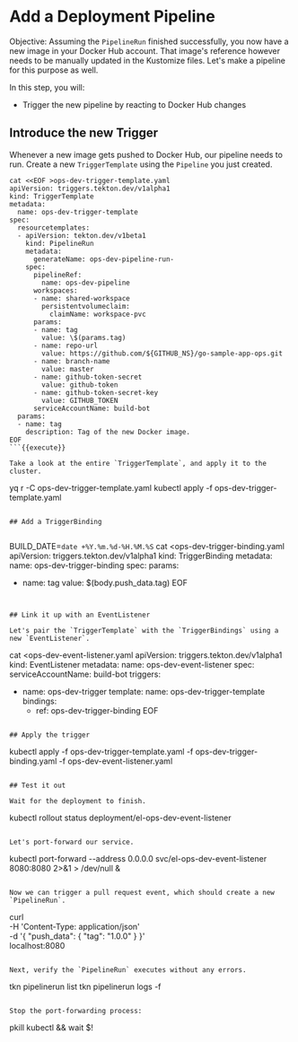 # Add a Deployment Pipeline

Objective:
Assuming the `PipelineRun` finished successfully, you now have a new image in your Docker Hub account.
That image's reference however needs to be manually updated in the Kustomize files.
Let's make a pipeline for this purpose as well.

In this step, you will:
- Trigger the new pipeline by reacting to Docker Hub changes

## Introduce the new Trigger

Whenever a new image gets pushed to Docker Hub, our pipeline needs to run.
Create a new `TriggerTemplate` using the `Pipeline` you just created.

```
cat <<EOF >ops-dev-trigger-template.yaml
apiVersion: triggers.tekton.dev/v1alpha1
kind: TriggerTemplate
metadata:
  name: ops-dev-trigger-template
spec:
  resourcetemplates:
  - apiVersion: tekton.dev/v1beta1
    kind: PipelineRun
    metadata:
      generateName: ops-dev-pipeline-run-
    spec:
      pipelineRef:
        name: ops-dev-pipeline
      workspaces:
      - name: shared-workspace
        persistentvolumeclaim:
          claimName: workspace-pvc
      params:
      - name: tag
        value: \$(params.tag)
      - name: repo-url
        value: https://github.com/${GITHUB_NS}/go-sample-app-ops.git
      - name: branch-name
        value: master
      - name: github-token-secret
        value: github-token
      - name: github-token-secret-key
        value: GITHUB_TOKEN
      serviceAccountName: build-bot
  params:
  - name: tag
    description: Tag of the new Docker image.
EOF
```{{execute}}

Take a look at the entire `TriggerTemplate`, and apply it to the cluster.

```
yq r -C ops-dev-trigger-template.yaml
kubectl apply -f ops-dev-trigger-template.yaml
```{{execute}}

## Add a TriggerBinding


```
BUILD_DATE=`date +%Y.%m.%d-%H.%M.%S`
cat <<EOF >ops-dev-trigger-binding.yaml
apiVersion: triggers.tekton.dev/v1alpha1
kind: TriggerBinding
metadata:
  name: ops-dev-trigger-binding
spec:
  params:
  - name: tag
    value: \$(body.push_data.tag)
EOF
```{{execute}}


## Link it up with an EventListener

Let's pair the `TriggerTemplate` with the `TriggerBindings` using a new `EventListener`.

```
cat <<EOF >ops-dev-event-listener.yaml
apiVersion: triggers.tekton.dev/v1alpha1
kind: EventListener
metadata:
  name: ops-dev-event-listener
spec:
  serviceAccountName: build-bot
  triggers:
  - name: ops-dev-trigger
    template:
      name: ops-dev-trigger-template
    bindings:
    - ref: ops-dev-trigger-binding
EOF
```{{execute}}

## Apply the trigger

```
kubectl apply -f ops-dev-trigger-template.yaml -f ops-dev-trigger-binding.yaml -f ops-dev-event-listener.yaml
```{{execute}}

## Test it out

Wait for the deployment to finish.

```
kubectl rollout status deployment/el-ops-dev-event-listener
```{{execute}}

Let's port-forward our service.

```
kubectl port-forward --address 0.0.0.0 svc/el-ops-dev-event-listener 8080:8080 2>&1 > /dev/null &
```{{execute}}

Now we can trigger a pull request event, which should create a new `PipelineRun`.

```
curl \
    -H 'Content-Type: application/json' \
    -d '{
          "push_data": {
            "tag": "1.0.0"
          }
        }' \
localhost:8080
```{{execute}}

Next, verify the `PipelineRun` executes without any errors.

```
tkn pipelinerun list
tkn pipelinerun logs -f
```{{execute}}

Stop the port-forwarding process:
```
pkill kubectl && wait $!
```{{execute}}

